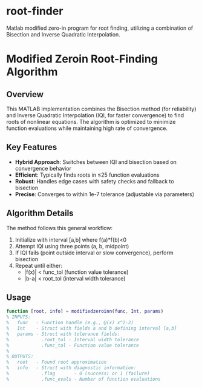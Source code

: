 # root-finder
Matlab modified zero-in program for root finding, utilizing a combination of Bisection and Inverse Quadratic Interpolation.
# Modified Zeroin Root-Finding Algorithm

## Overview
This MATLAB implementation combines the Bisection method (for reliability) and Inverse Quadratic Interpolation (IQI, for faster convergence) to find roots of nonlinear equations. The algorithm is optimized to minimize function evaluations while maintaining high rate of convergence.

## Key Features
- **Hybrid Approach**: Switches between IQI and bisection based on convergence behavior
- **Efficient**: Typically finds roots in ≤25 function evaluations
- **Robust**: Handles edge cases with safety checks and fallback to bisection
- **Precise**: Converges to within 1e-7 tolerance (adjustable via parameters)

## Algorithm Details
The method follows this general workflow:
1. Initialize with interval [a,b] where f(a)*f(b)<0
2. Attempt IQI using three points (a, b, midpoint)
3. If IQI fails (point outside interval or slow convergence), perform bisection
4. Repeat until either:
   - |f(x)| < func_tol (function value tolerance)
   - |b-a| < root_tol (interval width tolerance)

## Usage
```matlab
function [root, info] = modifiedzeroinn(func, Int, params)
% INPUTS:
%   func   - Function handle (e.g., @(x) x^2-2)
%   Int    - Struct with fields a and b defining interval [a,b]
%   params - Struct with tolerance fields:
%            .root_tol - Interval width tolerance
%            .func_tol - Function value tolerance
%
% OUTPUTS:
%   root   - Found root approximation
%   info   - Struct with diagnostic information:
%            .flag       - 0 (success) or 1 (failure)
%            .func_evals - Number of function evaluations
